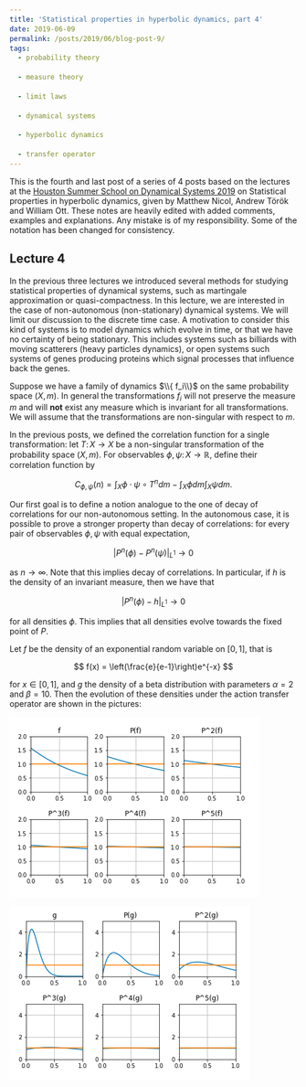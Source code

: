 ```yaml
---
title: 'Statistical properties in hyperbolic dynamics, part 4'
date: 2019-06-09
permalink: /posts/2019/06/blog-post-9/
tags:
  - probability theory

  - measure theory

  - limit laws

  - dynamical systems

  - hyperbolic dynamics

  - transfer operator
---
```


This is the fourth and last post of a series of 4 posts based on the lectures at the [Houston Summer School on Dynamical Systems 2019](https://www.math.uh.edu/dynamics/school/school2019/) on Statistical properties in hyperbolic dynamics, given by Matthew Nicol, Andrew Török and William Ott. These notes are heavily edited with added comments, examples and explanations. Any mistake is of my responsibility. Some of the notation has been changed for consistency.

## Lecture 4

In the previous three lectures we introduced several methods for studying statistical properties of dynamical systems, such as martingale approximation or quasi-compactness. In this lecture, we are interested in the case of non-autonomous (non-stationary) dynamical systems. We will limit our discussion to the discrete time case. A motivation to consider this kind of systems is to model dynamics which evolve in time, or that we have no certainty of being stationary. This includes systems such as billiards with moving scatterers (heavy particles dynamics), or open systems such systems of genes producing proteins which signal processes that influence back the genes.

Suppose we have a family of dynamics $\\{ f_i\\}$ on the same probability space $(X,m)$. In general the transformations $f_i$ will not preserve the measure $m$ and will **not** exist any measure which is invariant for all transformations. We will assume that the transformations are non-singular with respect to $m$.

In the previous posts, we defined the correlation function for a single transformation: let $T\colon X\to X$ be a non-singular transformation of the probability space $(X,m)$. For observables $\phi,\psi\colon X\to\mathbb{R}$, define their correlation function by

$$
C_{\phi,\psi}(n) = \int_X \phi\cdot \psi\circ T^n dm - \int_X \phi dm \int_X\psi dm.
$$

Our first goal is to define a notion analogue to the one of decay of correlations for our non-autonomous setting. In the autonomous case, it is possible to prove a stronger property than decay of correlations: for every pair of observables $\phi,\psi$ with equal expectation,

$$
| P^n(\phi) - P^n(\psi) |_{L^1} \to 0
$$

as $n\to\infty$. Note that this implies decay of correlations. In particular, if $h$ is the density of an invariant measure, then we have that

$$
| P^n(\phi) - h |_{L^1} \to 0
$$

for all densities $\phi$. This implies that all densities evolve towards the fixed point of $P$.

Let $f$ be the density of an exponential random variable on $[0,1]$, that is

$$
f(x) = \left(\frac{e}{e-1}\right)e^{-x}
$$

for $x\in[0,1]$, and $g$ the density of a beta distribution with parameters $\alpha = 2$ and $\beta = 10$. Then the evolution of these densities under the action transfer operator are shown in the pictures:

![Exponential density](/files/exp.png)

![Beta density](/files/beta.png)
